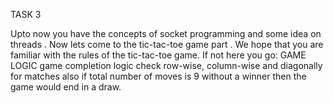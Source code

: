 TASK 3

Upto now you have the concepts of socket programming and some idea on threads . Now lets come to the tic-tac-toe game part .
We hope that you are familiar with the rules of the tic-tac-toe game. If not here you go:
GAME LOGIC
game completion logic
check row-wise, column-wise and diagonally for matches
also if total number of moves is 9 without a winner then the game would end in a draw.
